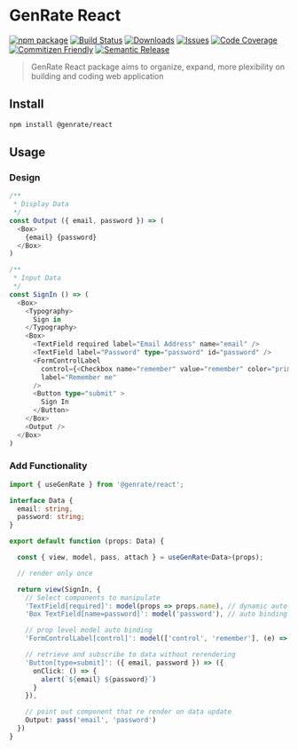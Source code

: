 # GenRate React

[![npm package][npm-img]][npm-url] [![Build Status][build-img]][build-url] [![Downloads][downloads-img]][downloads-url] [![Issues][issues-img]][issues-url] [![Code Coverage][codecov-img]][codecov-url] [![Commitizen Friendly][commitizen-img]][commitizen-url] [![Semantic Release][semantic-release-img]][semantic-release-url]

> GenRate React package aims to organize, expand, more plexibility on building and coding web application 

## Install

```bash
npm install @genrate/react
```

## Usage

### Design
```ts
/**
 * Display Data
 */
const Output ({ email, password }) => (
  <Box>
    {email} {password}
  </Box>
)

/**
 * Input Data
 */
const SignIn () => (
  <Box>
    <Typography>
      Sign in 
    </Typography>
    <Box>
      <TextField required label="Email Address" name="email" />
      <TextField label="Password" type="password" id="password" />
      <FormControlLabel
        control={<Checkbox name="remember" value="remember" color="primary" />}
        label="Remember me"
      />
      <Button type="submit" >
        Sign In
      </Button>
    </Box>
    <Output />
  </Box>
)

```
### Add Functionality

```ts
import { useGenRate } from '@genrate/react';

interface Data {
  email: string,
  password: string;
}

export default function (props: Data) {

  const { view, model, pass, attach } = useGenRate<Data>(props);

  // render only once

  return view(SignIn, {
    // Select components to manipulate
    'TextField[required]': model(props => props.name), // dynamic auto binding of input
    'Box TextField[name=password]': model('password'), // auto binding of input

    // prop level model auto binding
    'FormControlLabel[control]': model(['control', 'remember'], (e) => e.target.checked)

    // retrieve and subscribe to data without rerendering 
    'Button[type=submit]': ({ email, password }) => ({ 
      onClick: () => {
        alert(`${email} ${password}`) 
      }
    }),

    // point out component that re render on data update
    Output: pass('email', 'password') 
  })
}

```
[build-img]: https://github.com/GenRate/genrate-react/actions/workflows/release.yml/badge.svg
[build-url]: https://github.com/GenRate/genrate-react/actions/workflows/release.yml
[downloads-img]: https://img.shields.io/npm/dt/@genrate/react
[downloads-url]: https://www.npmtrends.com/@genrate/react
[npm-img]: https://img.shields.io/npm/v/@genrate/react
[npm-url]: https://www.npmjs.com/package/@genrate/react
[issues-img]: https://img.shields.io/github/issues/GenRate/genrate-react
[issues-url]: https://github.com/GenRate/genrate-react/issues
[codecov-img]: https://codecov.io/gh/GenRate/genrate-react/branch/main/graph/badge.svg
[codecov-url]: https://codecov.io/gh/GenRate/genrate-react
[semantic-release-img]: https://img.shields.io/badge/%20%20%F0%9F%93%A6%F0%9F%9A%80-semantic--release-e10079.svg
[semantic-release-url]: https://github.com/semantic-release/semantic-release
[commitizen-img]: https://img.shields.io/badge/commitizen-friendly-brightgreen.svg
[commitizen-url]: http://commitizen.github.io/cz-cli/
